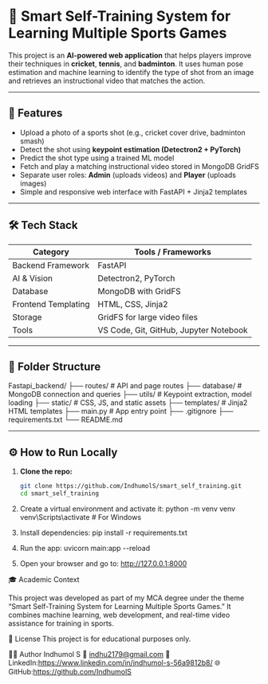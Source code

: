 # 🏏 Smart Self-Training System for Learning Multiple Sports Games

This project is an **AI-powered web application** that helps players improve their techniques in **cricket**, **tennis**, and **badminton**. It uses human pose estimation and machine learning to identify the type of shot from an image and retrieves an instructional video that matches the action.

---

## 🚀 Features

- Upload a photo of a sports shot (e.g., cricket cover drive, badminton smash)
- Detect the shot using **keypoint estimation (Detectron2 + PyTorch)**
- Predict the shot type using a trained ML model
- Fetch and play a matching instructional video stored in MongoDB GridFS
- Separate user roles: **Admin** (uploads videos) and **Player** (uploads images)
- Simple and responsive web interface with FastAPI + Jinja2 templates

---

## 🛠️ Tech Stack

| Category            | Tools / Frameworks                               |
|---------------------|--------------------------------------------------|
| Backend Framework   | FastAPI                                          |
| AI & Vision         | Detectron2, PyTorch                              |
| Database            | MongoDB with GridFS                              |
| Frontend Templating | HTML, CSS, Jinja2                                |
| Storage             | GridFS for large video files                     |
| Tools               | VS Code, Git, GitHub, Jupyter Notebook           |

---

## 📁 Folder Structure

Fastapi_backend/
├── routes/ # API and page routes
├── database/ # MongoDB connection and queries
├── utils/ # Keypoint extraction, model loading
├── static/ # CSS, JS, and static assets
├── templates/ # Jinja2 HTML templates
├── main.py # App entry point
├── .gitignore
├── requirements.txt
└── README.md


---

## ⚙️ How to Run Locally

1. **Clone the repo:**
   ```bash
   git clone https://github.com/IndhumolS/smart_self_training.git
   cd smart_self_training

2. Create a virtual environment and activate it:
     python -m venv venv
     venv\Scripts\activate   # For Windows


3. Install dependencies:
     pip install -r requirements.txt

4. Run the app:
     uvicorn main:app --reload

5. Open your browser and go to:
     http://127.0.0.1:8000

🎓 Academic Context

This project was developed as part of my MCA degree under the theme “Smart Self-Training System for Learning Multiple Sports Games.” It combines machine learning, web development, and real-time video assistance for training in sports.

📜 License
This project is for educational purposes only.

👩‍💻 Author
Indhumol S
📧 indhu2179@gmail.com
🔗 LinkedIn:https://www.linkedin.com/in/indhumol-s-56a9812b8/
🌐 GitHub:https://github.com/IndhumolS


